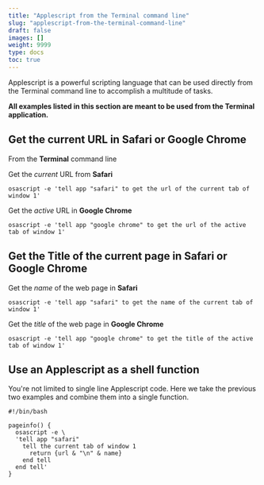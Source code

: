 ```yaml
---
title: "Applescript from the Terminal command line"
slug: "applescript-from-the-terminal-command-line"
draft: false
images: []
weight: 9999
type: docs
toc: true
---
```


Applescript is a powerful scripting language that can be used directly from the Terminal command line to accomplish a multitude of tasks. 

**All examples listed in this section are meant to be used from the Terminal application.** 


## Get the current URL in Safari or Google Chrome
From the **Terminal** command line

Get the *current* URL from **Safari**

    osascript -e 'tell app "safari" to get the url of the current tab of window 1'

Get the *active* URL in **Google Chrome**

    osascript -e 'tell app "google chrome" to get the url of the active tab of window 1'




## Get the Title of the current page in Safari or Google Chrome
Get the *name* of the web page in **Safari**

    osascript -e 'tell app "safari" to get the name of the current tab of window 1'

Get the *title* of the web page in **Google Chrome**

    osascript -e 'tell app "google chrome" to get the title of the active tab of window 1'

## Use an Applescript as a shell function
You're not limited to single line Applescript code. Here we take the previous two examples and combine them into a single function.

    #!/bin/bash    

    pageinfo() {
      osascript -e \
      'tell app "safari" 
        tell the current tab of window 1
          return {url & "\n" & name}
        end tell
      end tell'
    }



